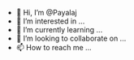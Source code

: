 - 👋 Hi, I’m @Payalaj
- 👀 I’m interested in ...
- 🌱 I’m currently learning ...
- 💞️ I’m looking to collaborate on ...
- 📫 How to reach me ...

<!---
Payalaj/Payalaj is a ✨ special ✨ repository because its `README.md` (this file) appears on your GitHub profile.
You can click the Preview link to take a look at your changes.
--->

